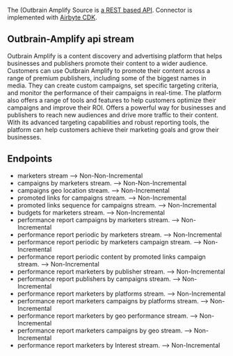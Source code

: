 The (Outbrain Amplify Source is [a REST based API](https://www.outbrain.com//). Connector is
implemented with [Airbyte CDK](https://docs.airbyte.io/connector-development/cdk-python).

## Outbrain-Amplify api stream

Outbrain Amplify is a content discovery and advertising platform that helps businesses and
publishers promote their content to a wider audience. Customers can use Outbrain Amplify to promote
their content across a range of premium publishers, including some of the biggest names in media.
They can create custom campaigns, set specific targeting criteria, and monitor the performance of
their campaigns in real-time. The platform also offers a range of tools and features to help
customers optimize their campaigns and improve their ROI. Offers a powerful way for businesses and
publishers to reach new audiences and drive more traffic to their content. With its advanced
targeting capabilities and robust reporting tools, the platform can help customers achieve their
marketing goals and grow their businesses.

## Endpoints

- marketers stream --> Non-Non-Incremental
- campaigns by marketers stream. --> Non-Non-Incremental
- campaigns geo location stream. --> Non-Incremental
- promoted links for campaigns stream. --> Non-Incremental
- promoted links sequence for campaigns stream. --> Non-Incremental
- budgets for marketers stream. --> Non-Incremental
- performance report campaigns by marketers stream. --> Non-Incremental
- performance report periodic by marketers stream. --> Non-Incremental
- performance report periodic by marketers campaign stream. --> Non-Incremental
- performance report periodic content by promoted links campaign stream. --> Non-Incremental
- performance report marketers by publisher stream. --> Non-Incremental
- performance report publishers by campaigns stream. --> Non-Incremental
- performance report marketers by platforms stream. --> Non-Incremental
- performance report marketers campaigns by platforms stream. --> Non-Incremental
- performance report marketers by geo performance stream. --> Non-Incremental
- performance report marketers campaigns by geo stream. --> Non-Incremental
- performance report marketers by Interest stream. --> Non-Incremental
